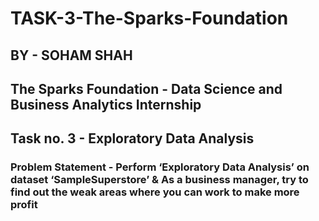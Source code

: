 # TASK-3-The-Sparks-Foundation
## BY - SOHAM SHAH
## The Sparks Foundation - Data Science and Business Analytics Internship
## Task no. 3 - Exploratory Data Analysis 
### Problem Statement -  Perform ‘Exploratory Data Analysis’ on dataset ‘SampleSuperstore’ & As a business manager, try to find out the weak areas where you can work to make more profit
